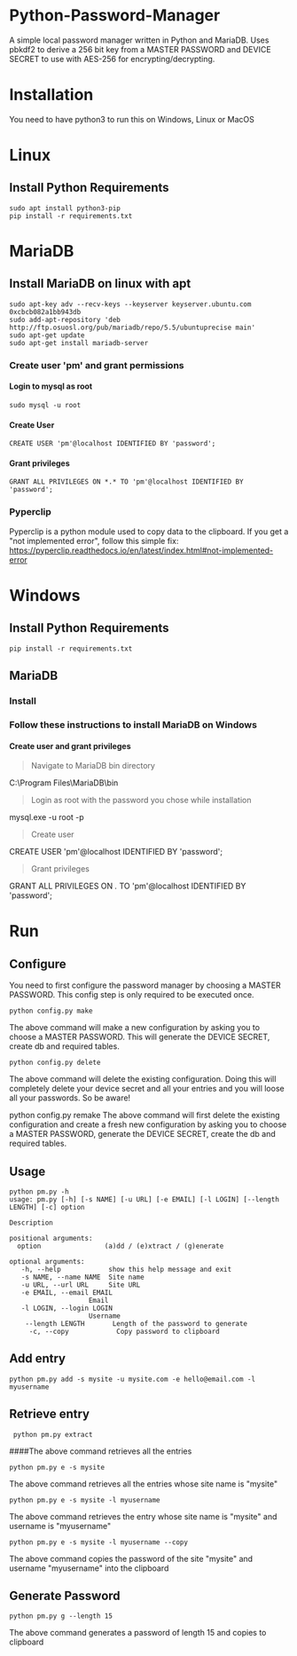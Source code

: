 # Python-Password-Manager
A simple local password manager written in Python and MariaDB. Uses pbkdf2 to derive a 256 bit key from a MASTER PASSWORD and DEVICE SECRET to use with AES-256 for encrypting/decrypting.

# Installation
You need to have python3 to run this on Windows, Linux or MacOS

# Linux

## Install Python Requirements
    sudo apt install python3-pip
    pip install -r requirements.txt
# MariaDB

## Install MariaDB on linux with apt

    sudo apt-key adv --recv-keys --keyserver keyserver.ubuntu.com 0xcbcb082a1bb943db
    sudo add-apt-repository 'deb http://ftp.osuosl.org/pub/mariadb/repo/5.5/ubuntuprecise main'
    sudo apt-get update
    sudo apt-get install mariadb-server
    
### Create user 'pm' and grant permissions
#### Login to mysql as root

    sudo mysql -u root
#### Create User

    CREATE USER 'pm'@localhost IDENTIFIED BY 'password';
    
#### Grant privileges

    GRANT ALL PRIVILEGES ON *.* TO 'pm'@localhost IDENTIFIED BY 'password';
    
### Pyperclip

Pyperclip is a python module used to copy data to the clipboard. If you get a "not implemented error", follow this simple fix: https://pyperclip.readthedocs.io/en/latest/index.html#not-implemented-error

# Windows

## Install Python Requirements

    pip install -r requirements.txt

## MariaDB

### Install

### Follow these instructions to install MariaDB on Windows

#### Create user and grant privileges

   > Navigate to MariaDB bin directory
   
   C:\Program Files\MariaDB\bin

   > Login as root with the password you chose while installation
   
   mysql.exe -u root -p
   
   > Create user
   
 CREATE USER 'pm'@localhost IDENTIFIED BY 'password';

   > Grant privileges
   
  GRANT ALL PRIVILEGES ON *.* TO 'pm'@localhost IDENTIFIED BY 'password';
  
# Run

## Configure

You need to first configure the password manager by choosing a MASTER PASSWORD. This config step is only required to be executed once.

    python config.py make
    
The above command will make a new configuration by asking you to choose a MASTER PASSWORD. This will generate the DEVICE SECRET, create db and required tables.

    python config.py delete
    
The above command will delete the existing configuration. Doing this will completely delete your device secret and all your entries and you will loose all your passwords. So be aware!

python config.py remake
The above command will first delete the existing configuration and create a fresh new configuration by asking you to choose a MASTER PASSWORD, generate the DEVICE SECRET, create the db and required tables.

## Usage

    python pm.py -h
    usage: pm.py [-h] [-s NAME] [-u URL] [-e EMAIL] [-l LOGIN] [--length LENGTH] [-c] option

    Description

    positional arguments:
      option                (a)dd / (e)xtract / (g)enerate

    optional arguments:
       -h, --help            show this help message and exit
       -s NAME, --name NAME  Site name
       -u URL, --url URL     Site URL
       -e EMAIL, --email EMAIL
                        Email
       -l LOGIN, --login LOGIN
                        Username
        --length LENGTH       Length of the password to generate
         -c, --copy            Copy password to clipboard
         
## Add entry

    python pm.py add -s mysite -u mysite.com -e hello@email.com -l myusername
   
## Retrieve entry

     python pm.py extract
   
####The above command retrieves all the entries

    python pm.py e -s mysite
The above command retrieves all the entries whose site name is "mysite"

    python pm.py e -s mysite -l myusername
    
The above command retrieves the entry whose site name is "mysite" and username is "myusername"

    python pm.py e -s mysite -l myusername --copy
    
The above command copies the password of the site "mysite" and username "myusername" into the clipboard

## Generate Password

    python pm.py g --length 15
The above command generates a password of length 15 and copies to clipboard
